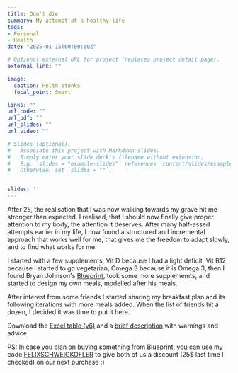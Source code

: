 ```yaml
---
title: Don't die
summary: My attempt at a healthy life
tags:
- Personal
- Health
date: "2025-01-15T00:00:00Z"

# Optional external URL for project (replaces project detail page).
external_link: ""

image:
  caption: Helth stonks
  focal_point: Smart

links: ""
url_code: ""
url_pdf: ""
url_slides: ""
url_video: ""

# Slides (optional).
#   Associate this project with Markdown slides.
#   Simply enter your slide deck's filename without extension.
#   E.g. `slides = "example-slides"` references `content/slides/example-slides.md`.
#   Otherwise, set `slides = ""`.


slides: ''
---
```

After 25, the realisation that I was now walking towards my grave hit me stronger than expected. I realised, that I should now finally give proper attention to my body, the attention it deserves. After many half-assed attempts earlier in my life, I now found a structured and incremental approach that works well for me, that gives me the freedom to adapt slowly, and to find what works for me.

I started with a few supplements, Vit D because I had a light deficit, Vit B12 because I started to go vegetarian, Omega 3 because it is Omega 3, then I found Bryan Johnson's [Blueprint](https://blueprint.bryanjohnson.com), took some more supplememts, and started to design my own meals, modelled after his meals.

After interest from some friends I started sharing my breakfast plan and its following iterations with more meals added. When the list of friends hit a dozen, I decided it was time to put it here.

Download the [Excel table (v6)](Meals.xlsx "Table v6") and a [brief description](Meals.docx "Document v6") with warnings and advice.

PS: In case you plan on buying something from Blueprint, you can use my code [FELIXSCHWEIGKOFLER](https://blueprint.bryanjohnson.com/FELIXSCHWEIGKOFLER) to give both of us a discount (25$ last time I checked) on our next purchase :)
